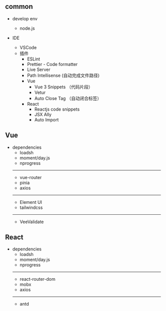 ## common

- develop env
  - node.js

- IDE
  - VSCode
  - 插件
    - ESLint
    - Prettier - Code formatter
    - Live Server
    - Path Intellisense (自动完成文件路径)
    - Vue
      - Vue 3 Snippets （代码片段）
      - Vetur
      - Auto Close Tag （自动闭合标签）
    - React
      - Reactjs code snippets
      - JSX Ally
      - Auto Import

## Vue

- dependencies
  - loadsh
  - moment/day.js
  - nprogress
  ***
  - vue-router
  - pinia
  - axios
  ***
  - Element UI
  - tailwindcss
  ***
  - VeeValidate


## React

- dependencies
  - loadsh
  - moment/day.js
  - nprogress
  ***
  - react-router-dom
  - mobx
  - axios
  ***
  - antd

